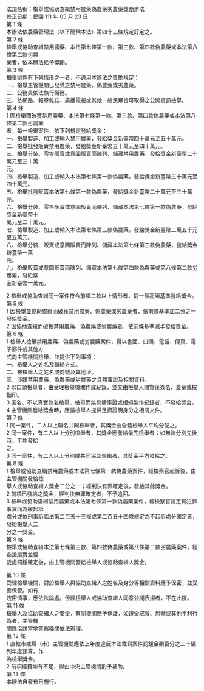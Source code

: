 法規名稱：檢舉或協助查緝禁用農藥偽農藥劣農藥獎勵辦法  
修正日期：民國 111 年 05 月 23 日  
第 1 條  
本辦法依農藥管理法（以下簡稱本法）第四十三條規定訂定之。  
第 2 條  
檢舉或協助查緝禁用農藥、本法第七條第一款、第三款、第四款偽農藥或本法第八條第二款劣農  
藥者，依本辦法給予獎勵。  
第 3 條  
檢舉案件有下列情形之一者，不適用本辦法之獎勵規定：  
一、檢舉主管機關已發覺之禁用農藥、偽農藥或劣農藥。  
二、公務員依法執行職務。  
三、依網路、報章雜誌、廣播電視或其他一般民眾皆可取得之公開資訊檢舉。  
第 4 條  
1 因檢舉而破獲禁用農藥、本法第七條第一款、第三款、第四款偽農藥或本法第八條第二款劣農藥  
者，每一檢舉案件，依下列規定發給獎金：  
一、檢舉製造、加工或輸入禁用農藥，發給獎金新臺幣四十萬元至五十萬元。  
二、檢舉批發販賣禁用農藥，發給獎金新臺幣三十萬元至四十萬元。  
三、檢舉分裝、零售販賣或意圖販賣而陳列、儲藏禁用農藥，發給獎金新臺幣二十萬元至三十萬  
元。  
四、檢舉製造、加工或輸入本法第七條第一款偽農藥，發給獎金新臺幣三十萬元至四十萬元。  
五、檢舉批發販賣本法第七條第一款偽農藥，發給獎金新臺幣二十萬元至三十萬元。  
六、檢舉分裝、零售販賣或意圖販賣而陳列、儲藏本法第七條第一款偽農藥，發給獎金新臺幣十  
萬元至二十萬元。  
七、檢舉製造、加工或輸入本法第七條第三款偽農藥，發給獎金新臺幣二萬五千元至五萬元。  
八、檢舉分裝、販賣或意圖販賣而陳列、儲藏本法第七條第三款偽農藥，發給獎金新臺幣一萬  
元。  
九、檢舉販賣或意圖販賣而陳列、儲藏本法第七條第四款偽農藥或第八條第二款劣農藥，發給獎  
金新臺幣一萬元。  


2 檢舉或協助查緝同一案件符合前項二款以上情形者，從一最高額基準發給獎金。  
第 5 條  
1 因檢舉並協助查緝而破獲禁用農藥、偽農藥或劣農藥者，依前條基準加二分之一發給獎金。  
2 因協助查緝而破獲禁用農藥、偽農藥或劣農藥者，依前條基準減半發給獎金。  
第 6 條  
1 檢舉人檢舉禁用農藥、偽農藥或劣農藥案件，得以書面、口頭、電話、傳真、電子郵件或其他方  
式向主管機關檢舉，並提供下列事項：  
一、檢舉人之姓名及聯絡方式。  
二、被檢舉人之姓名或商號及其地址。  
三、涉嫌禁用農藥、偽農藥或劣農藥之具體事證及相關資料。  
2 以口頭檢舉者，由受理檢舉機關作成紀錄，並交由檢舉人閱覽後簽名、蓋章或按指印。  
3 匿名、不以真實姓名檢舉、檢舉而無具體事證或拒絕製作紀錄者，不發給獎金。  
4 主管機關發給獎金時，應請檢舉人提供足資證明身分之相關文件。  
第 7 條  
1 同一案件，二人以上聯名共同檢舉者，其獎金由全體檢舉人平均分配之。  
2 同一案件，有二人以上分別檢舉者，其獎金應發給最先檢舉者；如無法分別先後時，平均發給  
之。  
3 同一案件，有二人以上分別或共同協助查緝者，其獎金平均發給之。  
第 8 條  
1 檢舉或協助查緝禁用農藥或本法第七條第一款偽農藥案件，經檢察官起訴後，由主管機關發給檢  
舉人或協助查緝人獎金二分之一；經判決有罪確定後，發給其餘獎金。  
2 前項已發給之獎金，經判決無罪確定者，不予追回。  
3 檢舉或協助查緝禁用農藥或本法第七條第一款偽農藥案件，經檢察官認定有犯罪事實而為緩起訴  
處分或依刑事訴訟法第二百五十三條或第二百五十四條規定為不起訴處分確定者，發給檢舉人二  
分之一獎金。  
第 9 條  
檢舉或協助查緝本法第七條第三款、第四款偽農藥或第八條第二款劣農藥案件，經查證屬實並經  
裁處罰鍰確定後，由主管機關發給檢舉人或協助查緝人獎金。  


第 10 條  
受理檢舉機關，對於檢舉人與協助查緝人之姓名及身分等相關資料應予保密，並妥善保管。如有  
洩密情事，應依法論處。但經檢舉人或協助查緝人同意公開表揚者，不在此限。  
第 11 條  
檢舉人及協助查緝人之安全，有關機關應予保護，如遭受威脅、恐嚇或其他不利行為者，主管機  
關應洽請當地警察機關依法辦理。  
第 12 條  
1 直轄市或縣（市）主管機關應依上年度違反本法裁罰案件罰鍰金額百分之二十編列年度預算，作  
為檢舉獎金。  
2 前項經費如有不足，得由中央主管機關酌予補助。  
第 13 條  
本辦法自發布日施行。  


